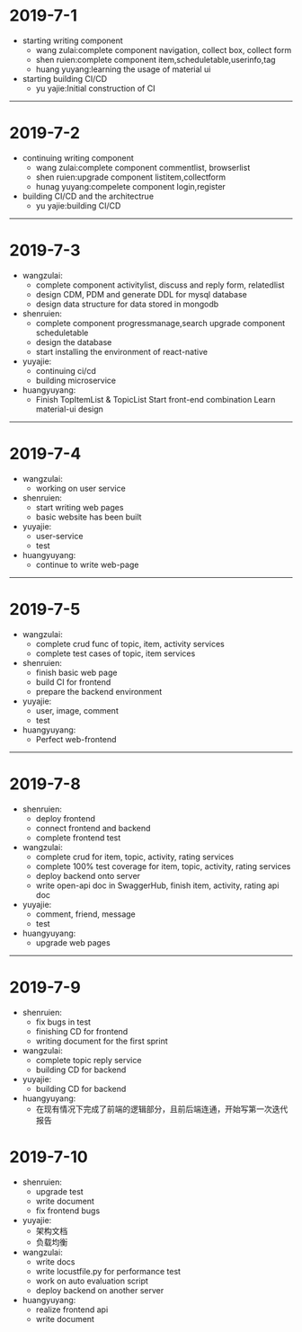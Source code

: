 # 2019-7-1
* starting writing component
  * wang zulai:complete component navigation, collect box, collect form
  * shen ruien:complete component item,scheduletable,userinfo,tag
  * huang yuyang:learning the usage of material ui
* starting building CI/CD
  * yu yajie:Initial construction of CI
---
# 2019-7-2
* continuing writing component
  * wang zulai:complete component commentlist, browserlist
  * shen ruien:upgrade component listitem,collectform
  * hunag yuyang:compelete component login,register
* building CI/CD and the architectrue
  * yu yajie:building CI/CD
---
# 2019-7-3
* wangzulai:
  * complete component activitylist, discuss and reply form, relatedlist
  * design CDM, PDM and generate DDL for mysql database
  * design data structure for data stored in mongodb
* shenruien:
  * complete component progressmanage,search upgrade component scheduletable
  * design the database
  * start installing the environment of react-native
* yuyajie:
  * continuing ci/cd
  * building microservice
* huangyuyang:
  * Finish TopItemList & TopicList Start front-end combination Learn material-ui design
---
# 2019-7-4
* wangzulai:
  * working on user service
* shenruien:
  * start writing web pages
  * basic website has been built
* yuyajie:
  * user-service
  * test
* huangyuyang:
  * continue to write web-page
---
 # 2019-7-5
* wangzulai:
  * complete crud func of topic, item, activity services
  * complete test cases of topic, item services
* shenruien:
  * finish basic web page
  * build CI for frontend
  * prepare the backend environment
* yuyajie:
  * user, image, comment
  * test
* huangyuyang:
  * Perfect web-frontend
---
# 2019-7-8
* shenruien:
  * deploy frontend
  * connect frontend and backend
  * complete frontend test
* wangzulai:
  * complete crud for item, topic, activity, rating services
  * complete 100% test coverage for item, topic, activity, rating services
  * deploy backend onto server
  * write open-api doc in SwaggerHub, finish item, activity, rating api doc
* yuyajie:  
  * comment, friend, message
  * test
* huangyuyang:
  * upgrade web pages
---
# 2019-7-9
* shenruien:
  * fix bugs in test
  * finishing CD for frontend
  * writing document for the first sprint
* wangzulai:
  * complete topic reply service
  * building CD for backend
* yuyajie:
  * building CD for backend
* huangyuyang:
  * 在现有情况下完成了前端的逻辑部分，且前后端连通，开始写第一次迭代报告
# 2019-7-10
* shenruien:
  * upgrade test
  * write document
  * fix frontend bugs
* yuyajie:
  * 架构文档
  * 负载均衡
* wangzulai: 
  * write docs
  * write locustfile.py for performance test
  * work on auto evaluation script
  * deploy backend on another server
* huangyuyang:
  * realize frontend api
  * write document




